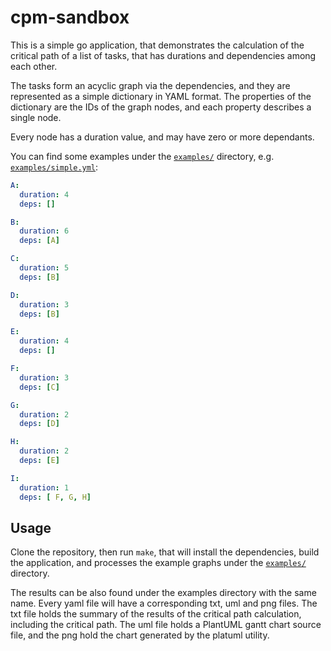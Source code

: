 # cpm-sandbox

This is a simple go application, that demonstrates the calculation of the critical path of a list of tasks,
that has durations and dependencies among each other.

The tasks form an acyclic graph via the dependencies, and they are represented as a simple dictionary in YAML format.
The properties of the dictionary are the IDs of the graph nodes, and each property describes a single node.

Every node has a duration value, and may have zero or more dependants.

You can find some examples under the [`examples/`](examples/) directory, e.g. [`examples/simple.yml`](examples/simple.yml):

```yaml
A:
  duration: 4
  deps: []

B:  
  duration: 6
  deps: [A]

C:
  duration: 5
  deps: [B]

D:
  duration: 3
  deps: [B]

E:
  duration: 4
  deps: []

F:
  duration: 3
  deps: [C]

G:
  duration: 2
  deps: [D]

H:
  duration: 2
  deps: [E]

I:
  duration: 1
  deps: [ F, G, H]

```

## Usage

Clone the repository, then run `make`, that will install the dependencies, build the application, and processes the example graphs under the [`examples/`](examples/) directory.

The results can be also found under the examples directory with the same name. Every yaml file will have a corresponding txt, uml and png files. The txt file holds the summary of the results of the critical path calculation, including the critical path. The uml file holds a PlantUML gantt chart source file, and the png hold the chart generated by the platuml utility.
